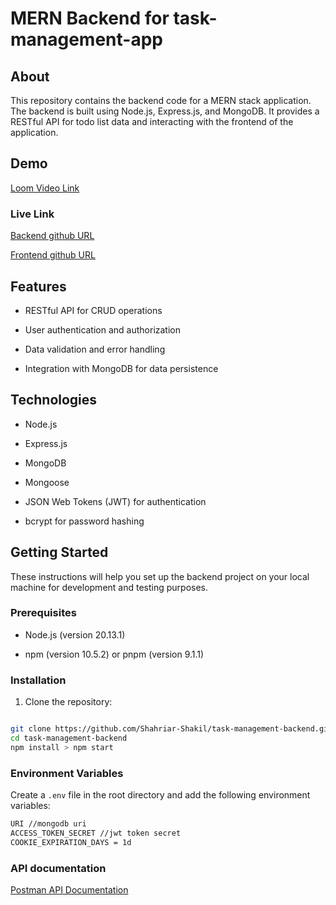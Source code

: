 # MERN Backend for task-management-app

## About

This repository contains the backend code for a MERN stack application. The backend is built using Node.js, Express.js, and MongoDB. It provides a RESTful API for todo list data and interacting with the frontend of the application.

## Demo

[Loom Video Link](https://www.loom.com/share/203a0ec9aaf04ea0a2165c213f0f7657?sid=993c4743-a6c0-427a-98c3-d9aa666d5a82)


### Live Link

[Backend github URL](https://github.com/Shahriar-Shakil/task-management-backend)

[Frontend github URL](https://github.com/Shahriar-Shakil/mern-task-management-app)

## Features

- RESTful API for CRUD operations

- User authentication and authorization

- Data validation and error handling

- Integration with MongoDB for data persistence

## Technologies

- Node.js

- Express.js

- MongoDB

- Mongoose

- JSON Web Tokens (JWT) for authentication

- bcrypt for password hashing

## Getting Started

These instructions will help you set up the backend project on your local machine for development and testing purposes.

### Prerequisites

- Node.js (version 20.13.1)

- npm (version 10.5.2) or pnpm (version 9.1.1)

### Installation

1. Clone the repository:

```sh

git clone https://github.com/Shahriar-Shakil/task-management-backend.git
cd task-management-backend
npm install > npm start
```

### Environment Variables

Create a `.env` file in the root directory and add the following environment variables:

```sh
URI //mongodb uri
ACCESS_TOKEN_SECRET //jwt token secret
COOKIE_EXPIRATION_DAYS = 1d
```

### API documentation

[Postman API Documentation](https://www.postman.com/sstechnology/workspace/mern-api-doc/collection/8195730-9e07f2f4-60b3-4597-8d61-1f4c7398d1c3?action=share&creator=8195730)
